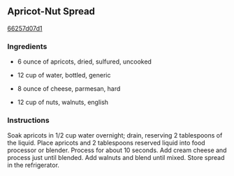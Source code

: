 ## Apricot-Nut Spread

[66257d07d1](http://www.food.com/recipe/apricot-nut-spread-259983)

### Ingredients

 - 6 ounce of apricots, dried, sulfured, uncooked

 - 12 cup of water, bottled, generic

 - 8 ounce of cheese, parmesan, hard

 - 12 cup of nuts, walnuts, english

### Instructions

Soak apricots in 1/2 cup water overnight; drain, reserving 2 tablespoons of the liquid. Place apricots and 2 tablespoons reserved liquid into food processor or blender. Process for about 10 seconds. Add cream cheese and process just until blended. Add walnuts and blend until mixed. Store spread in the refrigerator.